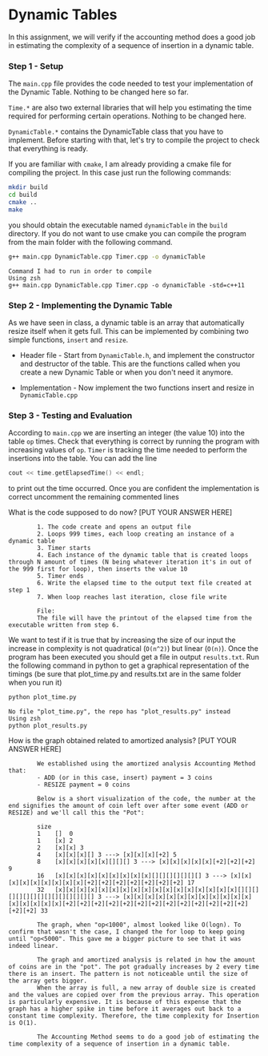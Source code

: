 # Dynamic Tables

In this assignment, we will verify if the accounting method does a good job in estimating the complexity of a sequence of insertion in a dynamic table.


### Step 1 - Setup

The `main.cpp` file provides the code needed to test your implementation of the Dynamic Table. Nothing to be changed here so far.

`Time.*` are also two external libraries that will help you estimating the time required for performing certain operations. Nothing to be changed here.

`DynamicTable.*` contains the DynamicTable class that you have to implement. Before starting with that, let's try to compile the project to check that everything is ready.

If you are familiar with `cmake`, I am already providing a cmake file for compiling the project. In this case just run the following commands:

```bash
mkdir build
cd build
cmake ..
make
```

you should obtain the executable named `dynamicTable` in the `build` directory.
If you do not want to use cmake you can compile the program from the main folder with the following command.

```bash
g++ main.cpp DynamicTable.cpp Timer.cpp -o dynamicTable
```

```
Command I had to run in order to compile
Using zsh
g++ main.cpp DynamicTable.cpp Timer.cpp -o dynamicTable -std=c++11
```

### Step 2 - Implementing the Dynamic Table

As we have seen in class, a dynamic table is an array that automatically resize itself when it gets full. This can be implemented by combining two simple functions, `insert` and `resize`.

* Header file - Start from `DynamicTable.h`, and implement the constructor and destructor of the table. This are the functions called when you create a new Dynamic Table or when you don't need it anymore.

* Implementation - Now implement the two functions insert and resize in `DynamicTable.cpp`

### Step 3 - Testing and Evaluation

According to `main.cpp` we are inserting an integer (the value 10) into the table `op` times. Check that everything is correct by running the program with increasing values of `op`. `Timer` is tracking the time needed to perform the insertions into the table. You can add the line

```c++
cout << time.getElapsedTime() << endl;
```
to print out the time occurred. Once you are confident the implementation is correct uncomment the remaining commented lines

What is the code supposed to do now?
[PUT YOUR ANSWER HERE]
```
        1. The code create and opens an output file
        2. Loops 999 times, each loop creating an instance of a dynamic table
        3. Timer starts
        4. Each instance of the dynamic table that is created loops through N amount of times (N being whatever iteration it's in out of the 999 first for loop), then inserts the value 10
        5. Timer ends
        6. Write the elapsed time to the output text file created at step 1
        7. When loop reaches last iteration, close file write

        File:
        The file will have the printout of the elapsed time from the executable written from step 6.
```

We want to test if it is true that by increasing the size of our input the increase in complexity is not quadratical (`O(n^2)`) but linear (`O(n)`). Once the program has been executed you should get a file in output `results.txt`. Run the following command in python to get a graphical representation of the timings (be sure that plot_time.py and results.txt are in the same folder when you run it)

```bash
python plot_time.py
```

```
No file "plot_time.py", the repo has "plot_results.py" instead
Using zsh
python plot_results.py
```

How is the graph obtained related to amortized analysis?
[PUT YOUR ANSWER HERE]
```
        We established using the amortized analysis Accounting Method that:
        - ADD (or in this case, insert) payment = 3 coins
        - RESIZE payment = 0 coins

        Below is a short visualization of the code, the number at the end signifies the amount of coin left over after some event (ADD or RESIZE) and we'll call this the "Pot":

        size
        1    []  0
        1    [x] 2
        2    [x][x] 3
        4    [x][x][x][] 3 ---> [x][x][x][+2] 5
        8    [x][x][x][x][x][][][] 3 ---> [x][x][x][x][x][+2][+2][+2] 9
        16   [x][x][x][x][x][x][x][x][x][][][][][][][] 3 ---> [x][x][x][x][x][x][x][x][x][+2][+2][+2][+2][+2][+2][+2] 17
        32   [x][x][x][x][x][x][x][x][x][x][x][x][x][x][x][x][x][][][][][][][][][][][][][][][] 3 ---> [x][x][x][x][x][x][x][x][x][x][x][x][x][x][x][x][x][+2][+2][+2][+2][+2][+2][+2][+2][+2][+2][+2][+2][+2][+2][+2] 33

        The graph, when "op<1000", almost looked like O(logn). To confirm that wasn't the case, I changed the for loop to keep going until "op<5000". This gave me a bigger picture to see that it was indeed linear.

        The graph and amortized analysis is related in how the amount of coins are in the "pot". The pot gradually increases by 2 every time there is an insert. The pattern is not noticeable until the size of the array gets bigger.
        When the array is full, a new array of double size is created and the values are copied over from the previous array. This operation is particularly expensive. It is because of this expense that the graph has a higher spike in time before it averages out back to a constant time complexity. Therefore, the time complexity for Insertion is O(1).

        The Accounting Method seems to do a good job of estimating the time complexity of a sequence of insertion in a dynamic table.
```
